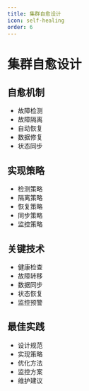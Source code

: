 ```yaml
---
title: 集群自愈设计
icon: self-healing
order: 6
---
```


# 集群自愈设计

## 自愈机制
- 故障检测
- 故障隔离
- 自动恢复
- 数据修复
- 状态同步

## 实现策略
- 检测策略
- 隔离策略
- 恢复策略
- 同步策略
- 监控策略

## 关键技术
- 健康检查
- 故障转移
- 数据同步
- 状态恢复
- 监控预警

## 最佳实践
- 设计规范
- 实现策略
- 优化方法
- 监控方案
- 维护建议
